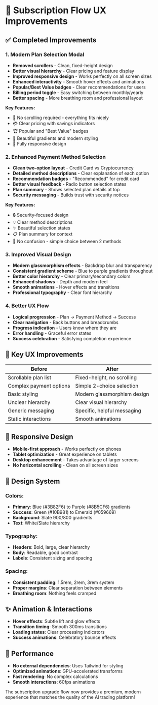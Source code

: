# 🎨 Subscription Flow UX Improvements

## ✅ Completed Improvements

### 1. **Modern Plan Selection Modal**
- **Removed scrollers** - Clean, fixed-height design
- **Better visual hierarchy** - Clear pricing and feature display
- **Improved responsive design** - Works perfectly on all screen sizes
- **Enhanced interactivity** - Smooth hover effects and animations
- **Popular/Best Value badges** - Clear recommendations for users
- **Billing period toggle** - Easy switching between monthly/yearly
- **Better spacing** - More breathing room and professional layout

**Key Features:**
- 🎯 No scrolling required - everything fits nicely
- 💳 Clear pricing with savings indicators
- 🏆 Popular and "Best Value" badges
- 🎨 Beautiful gradients and modern styling
- 📱 Fully responsive design

### 2. **Enhanced Payment Method Selection**
- **Clean two-option layout** - Credit Card vs Cryptocurrency
- **Detailed method descriptions** - Clear explanation of each option
- **Recommendation badges** - "Recommended" for credit card
- **Better visual feedback** - Radio button selection states
- **Plan summary** - Shows selected plan details at top
- **Security messaging** - Builds trust with security notices

**Key Features:**
- 🔒 Security-focused design
- 💡 Clear method descriptions
- ✨ Beautiful selection states
- 📋 Plan summary for context
- 🎯 No confusion - simple choice between 2 methods

### 3. **Improved Visual Design**
- **Modern glassmorphism effects** - Backdrop blur and transparency
- **Consistent gradient scheme** - Blue to purple gradients throughout
- **Better color hierarchy** - Clear primary/secondary colors
- **Enhanced shadows** - Depth and modern feel
- **Smooth animations** - Hover effects and transitions
- **Professional typography** - Clear font hierarchy

### 4. **Better UX Flow**
- **Logical progression** - Plan → Payment Method → Success
- **Clear navigation** - Back buttons and breadcrumbs
- **Progress indication** - Users know where they are
- **Error handling** - Graceful error states
- **Success celebration** - Satisfying completion experience

## 🎯 Key UX Improvements

| Before | After |
|--------|-------|
| Scrollable plan list | Fixed-height, no scrolling |
| Complex payment options | Simple 2-choice selection |
| Basic styling | Modern glassmorphism design |
| Unclear hierarchy | Clear visual hierarchy |
| Generic messaging | Specific, helpful messaging |
| Static interactions | Smooth animations |

## 📱 Responsive Design

- **Mobile-first approach** - Works perfectly on phones
- **Tablet optimization** - Great experience on tablets
- **Desktop enhancement** - Takes advantage of larger screens
- **No horizontal scrolling** - Clean on all screen sizes

## 🎨 Design System

### Colors:
- **Primary**: Blue (#3B82F6) to Purple (#8B5CF6) gradients
- **Success**: Green (#10B981) to Emerald (#059669)
- **Background**: Slate 900/800 gradients
- **Text**: White/Slate hierarchy

### Typography:
- **Headers**: Bold, large, clear hierarchy
- **Body**: Readable, good contrast
- **Labels**: Consistent sizing and spacing

### Spacing:
- **Consistent padding**: 1.5rem, 2rem, 3rem system
- **Proper margins**: Clear separation between elements
- **Breathing room**: Nothing feels cramped

## ✨ Animation & Interactions

- **Hover effects**: Subtle lift and glow effects
- **Transition timing**: Smooth 300ms transitions
- **Loading states**: Clear processing indicators
- **Success animations**: Celebratory bounce effects

## 🚀 Performance

- **No external dependencies**: Uses Tailwind for styling
- **Optimized animations**: GPU-accelerated transforms
- **Fast rendering**: No complex calculations
- **Smooth interactions**: 60fps animations

The subscription upgrade flow now provides a premium, modern experience that matches the quality of the AI trading platform!
